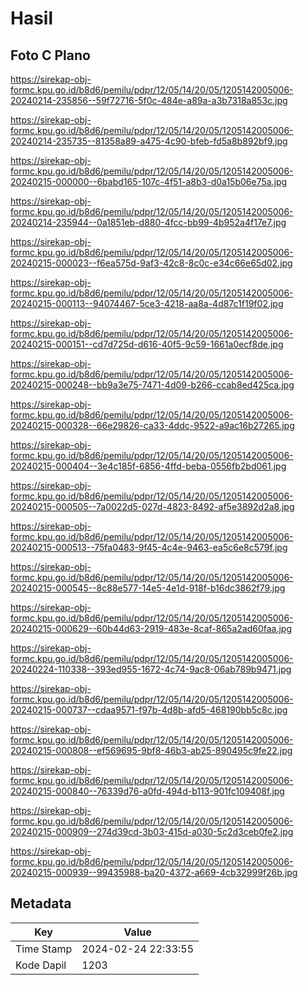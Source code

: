 # Hasil

## Foto C Plano

https://sirekap-obj-formc.kpu.go.id/b8d6/pemilu/pdpr/12/05/14/20/05/1205142005006-20240214-235856--59f72716-5f0c-484e-a89a-a3b7318a853c.jpg

https://sirekap-obj-formc.kpu.go.id/b8d6/pemilu/pdpr/12/05/14/20/05/1205142005006-20240214-235735--81358a89-a475-4c90-bfeb-fd5a8b892bf9.jpg

https://sirekap-obj-formc.kpu.go.id/b8d6/pemilu/pdpr/12/05/14/20/05/1205142005006-20240215-000000--6babd165-107c-4f51-a8b3-d0a15b06e75a.jpg

https://sirekap-obj-formc.kpu.go.id/b8d6/pemilu/pdpr/12/05/14/20/05/1205142005006-20240214-235944--0a1851eb-d880-4fcc-bb99-4b952a4f17e7.jpg

https://sirekap-obj-formc.kpu.go.id/b8d6/pemilu/pdpr/12/05/14/20/05/1205142005006-20240215-000023--f6ea575d-9af3-42c8-8c0c-e34c66e65d02.jpg

https://sirekap-obj-formc.kpu.go.id/b8d6/pemilu/pdpr/12/05/14/20/05/1205142005006-20240215-000113--94074467-5ce3-4218-aa8a-4d87c1f19f02.jpg

https://sirekap-obj-formc.kpu.go.id/b8d6/pemilu/pdpr/12/05/14/20/05/1205142005006-20240215-000151--cd7d725d-d616-40f5-9c59-1661a0ecf8de.jpg

https://sirekap-obj-formc.kpu.go.id/b8d6/pemilu/pdpr/12/05/14/20/05/1205142005006-20240215-000248--bb9a3e75-7471-4d09-b266-ccab8ed425ca.jpg

https://sirekap-obj-formc.kpu.go.id/b8d6/pemilu/pdpr/12/05/14/20/05/1205142005006-20240215-000328--66e29826-ca33-4ddc-9522-a9ac16b27265.jpg

https://sirekap-obj-formc.kpu.go.id/b8d6/pemilu/pdpr/12/05/14/20/05/1205142005006-20240215-000404--3e4c185f-6856-4ffd-beba-0556fb2bd061.jpg

https://sirekap-obj-formc.kpu.go.id/b8d6/pemilu/pdpr/12/05/14/20/05/1205142005006-20240215-000505--7a0022d5-027d-4823-8492-af5e3892d2a8.jpg

https://sirekap-obj-formc.kpu.go.id/b8d6/pemilu/pdpr/12/05/14/20/05/1205142005006-20240215-000513--75fa0483-9f45-4c4e-9463-ea5c6e8c579f.jpg

https://sirekap-obj-formc.kpu.go.id/b8d6/pemilu/pdpr/12/05/14/20/05/1205142005006-20240215-000545--8c88e577-14e5-4e1d-918f-b16dc3862f79.jpg

https://sirekap-obj-formc.kpu.go.id/b8d6/pemilu/pdpr/12/05/14/20/05/1205142005006-20240215-000629--60b44d63-2919-483e-8caf-865a2ad60faa.jpg

https://sirekap-obj-formc.kpu.go.id/b8d6/pemilu/pdpr/12/05/14/20/05/1205142005006-20240224-110338--393ed955-1672-4c74-9ac8-06ab789b9471.jpg

https://sirekap-obj-formc.kpu.go.id/b8d6/pemilu/pdpr/12/05/14/20/05/1205142005006-20240215-000737--cdaa9571-f97b-4d8b-afd5-468190bb5c8c.jpg

https://sirekap-obj-formc.kpu.go.id/b8d6/pemilu/pdpr/12/05/14/20/05/1205142005006-20240215-000808--ef569695-9bf8-46b3-ab25-890495c9fe22.jpg

https://sirekap-obj-formc.kpu.go.id/b8d6/pemilu/pdpr/12/05/14/20/05/1205142005006-20240215-000840--76339d76-a0fd-494d-b113-901fc109408f.jpg

https://sirekap-obj-formc.kpu.go.id/b8d6/pemilu/pdpr/12/05/14/20/05/1205142005006-20240215-000909--274d39cd-3b03-415d-a030-5c2d3ceb0fe2.jpg

https://sirekap-obj-formc.kpu.go.id/b8d6/pemilu/pdpr/12/05/14/20/05/1205142005006-20240215-000939--99435988-ba20-4372-a669-4cb32999f26b.jpg


## Metadata

| Key        | Value               |
| ---------- | ------------------- |
| Time Stamp | 2024-02-24 22:33:55 |
| Kode Dapil | 1203                |



